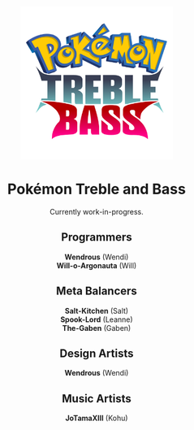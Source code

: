 <div align="center">
<img src="https://github.com/PKMNTrebleBass/.github/blob/main/profile/Logo.png?raw=true" width="300">
<h1>Pokémon Treble and Bass</h1>
Currently work-in-progress.

<h2>Programmers</h2>
<b>Wendrous</b> (Wendi)<br>
<b>Will-o-Argonauta</b> (Will)

<h2>Meta Balancers</h2>
<b>Salt-Kitchen</b> (Salt)<br>
<b>Spook-Lord</b> (Leanne)<br>
<b>The-Gaben</b> (Gaben)

<h2>Design Artists</h2>
<b>Wendrous</b> (Wendi)

<h2>Music Artists</h2>
<b>JoTamaXIII</b> (Kohu)
</div>
